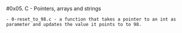 #0x05. C - Pointers, arrays and strings

	- 0-reset_to_98.c - a function that takes a pointer to an int as parameter and updates the value it points to to 98.
